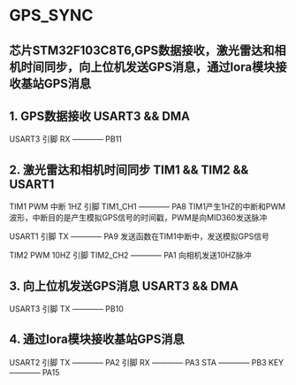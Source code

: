 # GPS_SYNC

## 芯片STM32F103C8T6,GPS数据接收，激光雷达和相机时间同步，向上位机发送GPS消息，通过lora模块接收基站GPS消息

## 1. GPS数据接收 USART3 && DMA

USART3
引脚 RX ———— PB11

## 2. 激光雷达和相机时间同步 TIM1 && TIM2 && USART1

TIM1 PWM 中断 1HZ
引脚 TIM1_CH1 ———— PA8
TIM1产生1HZ的中断和PWM波形，中断目的是产生模拟GPS信号的时间戳，PWM是向MID360发送脉冲

USART1
引脚 TX ———— PA9
发送函数在TIM1中断中，发送模拟GPS信号

TIM2 PWM 10HZ
引脚 TIM2_CH2 ———— PA1
向相机发送10HZ脉冲

## 3. 向上位机发送GPS消息 USART3 && DMA
USART3
引脚 TX ———— PB10

## 4. 通过lora模块接收基站GPS消息
USART2
引脚 TX ———— PA2
引脚 RX ———— PA3
STA ———— PB3
KEY ———— PA15